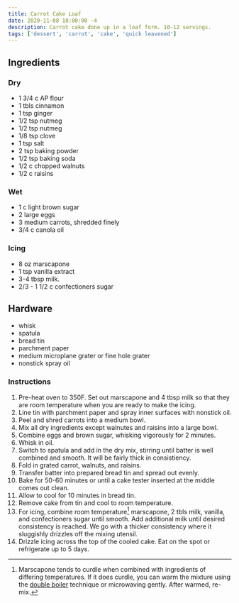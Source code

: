 ```yaml
---
title: Carrot Cake Loaf
date: 2020-11-08 18:00:00 -4
description: Carrot cake done up in a loaf form. 10-12 servings.
tags: ['dessert', 'carrot', 'cake', 'quick leavened']
---
```


## Ingredients

### Dry

- 1 3/4 c AP flour
- 1 tbls cinnamon
- 1 tsp ginger
- 1/2 tsp nutmeg
- 1/2 tsp nutmeg
- 1/8 tsp clove
- 1 tsp salt
- 2 tsp baking powder
- 1/2 tsp baking soda
- 1/2 c chopped walnuts
- 1/2 c raisins

### Wet

- 1 c light brown sugar
- 2 large eggs
- 3 medium carrots, shredded finely
- 3/4 c canola oil

### Icing

- 8 oz marscapone
- 1 tsp vanilla extract
- 3-4 tbsp milk.
- 2/3 - 1 1/2 c confectioners sugar

## Hardware

- whisk
- spatula
- bread tin
- parchment paper
- medium microplane grater or fine hole grater
- nonstick spray oil

### Instructions

1. Pre-heat oven to 350F. Set out marscapone and 4 tbsp milk so that they are room temperature when you are ready to make the icing.
1. Line tin with parchment paper and spray inner surfaces with nonstick oil.
1. Peel and shred carrots into a medium bowl.
1. Mix all dry ingredients except walnutes and raisins into a large bowl.
1. Combine eggs and brown sugar, whisking vigorously for 2 minutes.
1. Whisk in oil.
1. Switch to spatula and add in the dry mix, stirring until batter is well combined and smooth. It will be fairly thick in consistiency.
1. Fold in grated carrot, walnuts, and raisins.
1. Transfer batter into prepared bread tin and spread out evenly.
1. Bake for 50-60 minutes or until a cake tester inserted at the middle comes out clean.
1. Allow to cool for 10 minutes in bread tin.
1. Remove cake from tin and cool to room temperature.
1. For icing, combine room temperature[^curdle] marscapone, 2 tbls milk, vanilla, and confectioners sugar until smooth. Add additional milk until desired consistency is reached. We go with a thicker consistency where it sluggishly drizzles off the mixing utensil.
1. Drizzle icing across the top of the cooled cake. Eat on the spot or refrigerate up to 5 days.

[^curdle]: Marscapone tends to curdle when combined with ingredients of differing temperatures. If it does curdle, you can warm the mixture using the [double boiler](../../concepts/kitchen-glossary/#double-boil) technique or microwaving gently. After warmed, re-mix.
